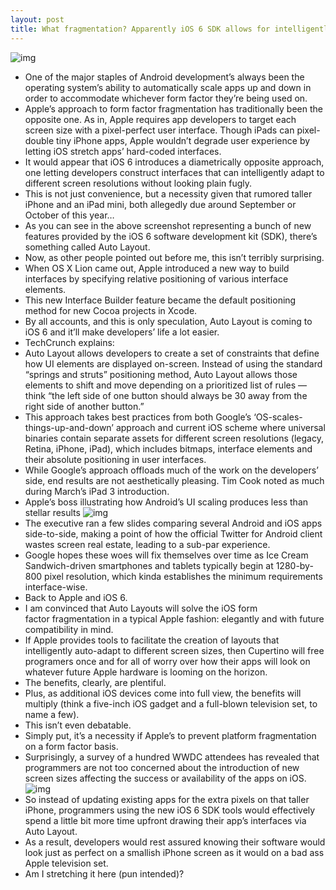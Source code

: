 ```yaml
---
layout: post
title: What fragmentation? Apparently iOS 6 SDK allows for intelligently-scaling apps
---
```

![img](http://media.idownloadblog.com/wp-content/uploads/2012/06/iOS-6-Scott-Forstall-SDK-slike-Auto-Layout.jpg)
* One of the major staples of Android development’s always been the operating system’s ability to automatically scale apps up and down in order to accommodate whichever form factor they’re being used on.
* Apple’s approach to form factor fragmentation has traditionally been the opposite one. As in, Apple requires app developers to target each screen size with a pixel-perfect user interface. Though iPads can pixel-double tiny iPhone apps, Apple wouldn’t degrade user experience by letting iOS stretch apps’ hard-coded interfaces.
* It would appear that iOS 6 introduces a diametrically opposite approach, one letting developers construct interfaces that can intelligently adapt to different screen resolutions without looking plain fugly.
* This is not just convenience, but a necessity given that rumored taller iPhone and an iPad mini, both allegedly due around September or October of this year…
* As you can see in the above screenshot representing a bunch of new features provided by the iOS 6 software development kit (SDK), there’s something called Auto Layout.
* Now, as other people pointed out before me, this isn’t terribly surprising.
* When OS X Lion came out, Apple introduced a new way to build interfaces by specifying relative positioning of various interface elements.
* This new Interface Builder feature became the default positioning method for new Cocoa projects in Xcode.
* By all accounts, and this is only speculation, Auto Layout is coming to iOS 6 and it’ll make developers’ life a lot easier.
* TechCrunch explains:
* Auto Layout allows developers to create a set of constraints that define how UI elements are displayed on-screen. Instead of using the standard “springs and struts” positioning method, Auto Layout allows those elements to shift and move depending on a prioritized list of rules — think “the left side of one button should always be 30 away from the right side of another button.”
* This approach takes best practices from both Google’s ‘OS-scales-things-up-and-down’ approach and current iOS scheme where universal binaries contain separate assets for different screen resolutions (legacy, Retina, iPhone, iPad), which includes bitmaps, interface elements and their absolute positioning in user interfaces.
* While Google’s approach offloads much of the work on the developers’ side, end results are not aesthetically pleasing. Tim Cook noted as much during March’s iPad 3 introduction.
* Apple’s boss illustrating how Android’s UI scaling produces less than stellar results
![img](http://media.idownloadblog.com/wp-content/uploads/2012/03/Tim-Cook-iPad-3-keynote-Android-apps1.jpg)
* The executive ran a few slides comparing several Android and iOS apps side-to-side, making a point of how the official Twitter for Android client wastes screen real estate, leading to a sub-par experience.
* Google hopes these woes will fix themselves over time as Ice Cream Sandwich-driven smartphones and tablets typically begin at 1280-by-800 pixel resolution, which kinda establishes the minimum requirements interface-wise.
* Back to Apple and iOS 6.
* I am convinced that Auto Layouts will solve the iOS form factor fragmentation in a typical Apple fashion: elegantly and with future compatibility in mind.
* If Apple provides tools to facilitate the creation of layouts that intelligently auto-adapt to different screen sizes, then Cupertino will free programers once and for all of worry over how their apps will look on whatever future Apple hardware is looming on the horizon.
* The benefits, clearly, are plentiful.
* Plus, as additional iOS devices come into full view, the benefits will multiply (think a five-inch iOS gadget and a full-blown television set, to name a few).
* This isn’t even debatable.
* Simply put, it’s a necessity if Apple’s to prevent platform fragmentation on a form factor basis.
* Surprisingly, a survey of a hundred WWDC attendees has revealed that programmers are not too concerned about the introduction of new screen sizes affecting the success or availability of the apps on iOS.
![img](http://media.idownloadblog.com/wp-content/uploads/2012/06/iOS-6-Auto-Layout-iPhone-mockup.jpg)
* So instead of updating existing apps for the extra pixels on that taller iPhone, programmers using the new iOS 6 SDK tools would effectively spend a little bit more time upfront drawing their app’s interfaces via Auto Layout.
* As a result, developers would rest assured knowing their software would look just as perfect on a smallish iPhone screen as it would on a bad ass Apple television set.
* Am I stretching it here (pun intended)?


